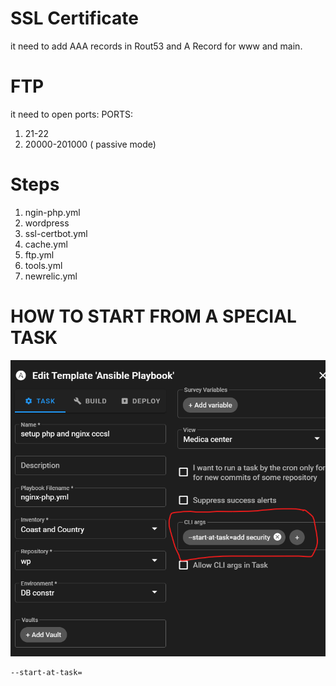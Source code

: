 # SSL Certificate
it need to add AAA records in Rout53 and A Record for www and main.

# FTP
it need to open ports:
PORTS:
 1. 21-22
 2. 20000-201000 ( passive mode)

# Steps

1. ngin-php.yml
2. wordpress
3. ssl-certbot.yml
4. cache.yml
5. ftp.yml
6. tools.yml
7. newrelic.yml

# HOW TO START FROM A SPECIAL TASK

![alt text](docs/semaphore.png)

```
--start-at-task=
```